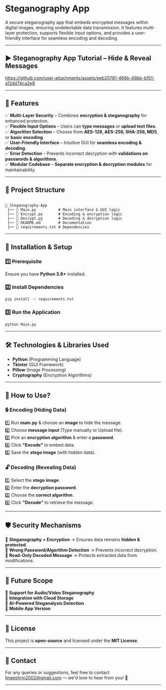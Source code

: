 # Steganography App
 A secure steganography app that embeds encrypted messages within digital images, ensuring undetectable data transmission. It features multi-layer protection, supports flexible input options, and provides a user-friendly interface for seamless encoding and decoding.


---

## ▶️ Steganography App Tutorial – Hide & Reveal Messages
https://github.com/user-attachments/assets/eeb20781-466b-48bb-b151-a12dd74ca2e8

---

## 🔹 Features 


✅ **Multi-Layer Security** – Combines **encryption & steganography** for enhanced protection.  
✅ **Flexible Input Options** – Users can **type messages** or **upload text files**.  
✅ **Algorithm Selection** – Choose from **AES-128, AES-256, SHA-256, MD5**, or **basic encoding**.  
✅ **User-Friendly Interface** – Intuitive GUI for **seamless encoding & decoding**.  
✅ **Error Detection** – Prevents incorrect decryption with **validations on passwords & algorithms**.  
✅ **Modular Codebase** – **Separate encryption & decryption modules** for maintainability.  

---

## 📂 Project Structure 

```

📁 Steganography-App  
 ├── 📄 Main.py          # Main interface & GUI logic  
 ├── 📄 Encrypt.py       # Encoding & encryption logic  
 ├── 📄 Decrypt.py       # Decoding & decryption logic  
 ├── 📄 README.md        # Documentation  
 ├── 📄 requirements.txt # Dependencies  

```
---

## 🔧 Installation & Setup 

### 1️⃣ Prerequisite 
Ensure you have **Python 3.8+** installed.  

### 2️⃣ Install Dependencies 
```bash
pip install -r requirements.txt
```

### 3️⃣ Run the Application 
```bash
python Main.py
```

---

## 🛠️ Technologies & Libraries Used 

- **Python** (Programming Language)  
- **Tkinter** (GUI Framework)  
- **Pillow** (Image Processing)  
- **Cryptography** (Encryption Algorithms)  

---

## 🚀 How to Use? 

### 🔒 Encoding (Hiding Data)
1️⃣ Run **main.py** & choose an **image** to hide the message.  
2️⃣ Choose **message input** (Type manually or Upload file).  
3️⃣ Pick an **encryption algorithm** & enter a **password**.  
4️⃣ Click **"Encode"** to embed data.  
5️⃣ Save the **stego image** (with hidden data).  

### 🔓 Decoding (Revealing Data)
1️⃣ Select the **stego image**.  
2️⃣ Enter the **decryption password**.  
3️⃣ Choose the **correct algorithm**.  
4️⃣ Click **"Decode"** to retrieve the message.  

---

## 🛡️ Security Mechanisms 

🔹 **Steganography + Encryption** → Ensures data remains **hidden & protected**.  
🔹 **Wrong Password/Algorithm Detection** → Prevents incorrect decryption.  
🔹 **Read-Only Decoded Message** → Protects extracted data from modifications.  

---

## 📌 Future Scope

🔸 **Support for Audio/Video Steganography**  
🔸 **Integration with Cloud Storage**  
🔸 **AI-Powered Steganalysis Detection**  
🔸 **Mobile App Version**  

---

## 📄 License
This project is **open-source** and licensed under the **MIT License**.  

---

## 📩 Contact 
For any queries or suggestions, feel free to contact lingeshrm2002@gmail.com — we'd love to hear from you! 🚀  

---

